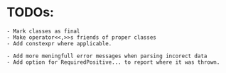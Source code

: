 # TODOs:
	- Mark classes as final
	- Make operator<<,>>s friends of proper classes
 	- Add constexpr where applicable.

	- Add more meningfull error messages when parsing incorect data
	- Add option for RequiredPositive... to report where it was thrown.